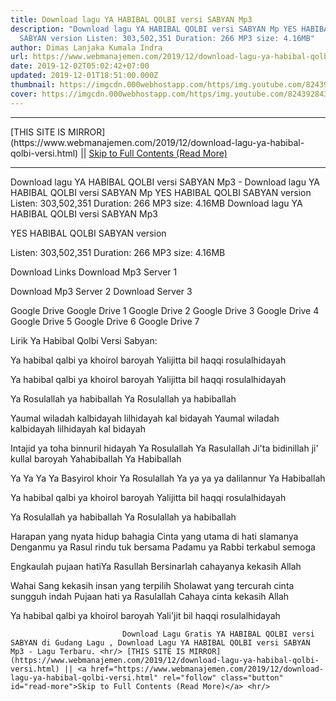 ```yaml
---
title: Download lagu YA HABIBAL QOLBI versi SABYAN Mp3
description: "Download lagu YA HABIBAL QOLBI versi SABYAN Mp YES HABIBAL QOLBI
  SABYAN version Listen: 303,502,351 Duration: 266 MP3 size: 4.16MB"
author: Dimas Lanjaka Kumala Indra
url: https://www.webmanajemen.com/2019/12/download-lagu-ya-habibal-qolbi-versi.html
date: 2019-12-02T05:02:42+07:00
updated: 2019-12-01T18:51:00.000Z
thumbnail: https://imgcdn.000webhostapp.com/https/img.youtube.com/8243928431836ae6e2fbe012a947a57d.jpeg
cover: https://imgcdn.000webhostapp.com/https/img.youtube.com/8243928431836ae6e2fbe012a947a57d.jpeg
---
```


<hr/> [THIS SITE IS MIRROR](https://www.webmanajemen.com/2019/12/download-lagu-ya-habibal-qolbi-versi.html) || <a href="https://www.webmanajemen.com/2019/12/download-lagu-ya-habibal-qolbi-versi.html" rel="follow" class="button" id="read-more">Skip to Full Contents (Read More)</a> <hr/> Download lagu YA HABIBAL QOLBI versi SABYAN Mp3 - Download lagu YA HABIBAL QOLBI versi SABYAN Mp YES HABIBAL QOLBI SABYAN version Listen: 303,502,351 Duration: 266 MP3 size: 4.16MB Download lagu YA HABIBAL QOLBI versi SABYAN Mp3

  YES HABIBAL QOLBI SABYAN version 

  Listen: 303,502,351 
  Duration: 266 
  MP3 size: 4.16MB 

  Download Links 
  Download Mp3 Server 1 

  Download Mp3 Server 2 
  Download Server 3 


  Google Drive   Google Drive 1 
  Google Drive 2 
  Google Drive 3 
  Google Drive 4 
  Google Drive 5 
  Google Drive 6 
  Google Drive 7 


                             
Lirik Ya Habibal Qolbi Versi Sabyan:
                             
Ya habibal qalbi ya khoirol baroyah
  Yalijitta bil haqqi rosulalhidayah
  
  Ya habibal qalbi ya khoirol baroyah
  Yalijitta bil haqqi rosulalhidayah
  
  Ya Rosulallah ya habiballah
  Ya Rosulallah ya habiballah
  
  Yaumal wiladah kalbidayah 
  lilhidayah kal bidayah
  Yaumal wiladah kalbidayah 
  lilhidayah kal bidayah
  
  Intajid ya toha binnuril hidayah
  Ya Rosulallah Ya Rasulallah
  Ji'ta bidinillah ji' kullal baroyah
  Yahabiballah Ya Habiballah
  
  Ya Ya Ya Ya Basyirol khoir
  Ya Rosulallah
  Ya ya ya ya dalilannur
  Ya Habiballah
  
  Ya habibal qalbi ya khoirol baroyah
  Yalijitta bil haqqi rosulalhidayah
  
  Ya Rosulallah ya habiballah
  Ya Rosulallah ya habiballah
  
  Harapan yang nyata hidup bahagia
  Cinta yang utama di hati slamanya
  Denganmu ya Rasul rindu tuk bersama
  Padamu ya Rabbi terkabul semoga
  
  Engkaulah pujaan hatiYa Rasullah
  Bersinarlah cahayanya kekasih Allah
  
  Wahai Sang kekasih insan yang terpilih 
  Sholawat yang tercurah cinta sungguh indah
  Pujaan hati ya Rasulallah
  Cahaya cinta kekasih Allah
  
  Ya habibal qalbi ya khoirol baroyah
  Yali'jit bil haqqi rosulalhidayah                                 
                                 
                             Download Lagu Gratis YA HABIBAL QOLBI versi SABYAN di Gudang Lagu , Download Lagu YA HABIBAL QOLBI versi SABYAN Mp3 - Lagu Terbaru. <hr/> [THIS SITE IS MIRROR](https://www.webmanajemen.com/2019/12/download-lagu-ya-habibal-qolbi-versi.html) || <a href="https://www.webmanajemen.com/2019/12/download-lagu-ya-habibal-qolbi-versi.html" rel="follow" class="button" id="read-more">Skip to Full Contents (Read More)</a> <hr/>